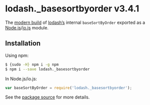 # lodash._basesortbyorder v3.4.1

The [modern build](https://github.com/lodash/lodash/wiki/Build-Differences) of [lodash’s](https://lodash.com/) internal `baseSortByOrder` exported as a [Node.js](http://nodejs.org/)/[io.js](https://iojs.org/) module.

## Installation

Using npm:

```bash
$ {sudo -H} npm i -g npm
$ npm i --save lodash._basesortbyorder
```

In Node.js/io.js:

```js
var baseSortByOrder = require('lodash._basesortbyorder');
```

See the [package source](https://github.com/lodash/lodash/blob/3.4.1-npm-packages/lodash._basesortbyorder) for more details.
